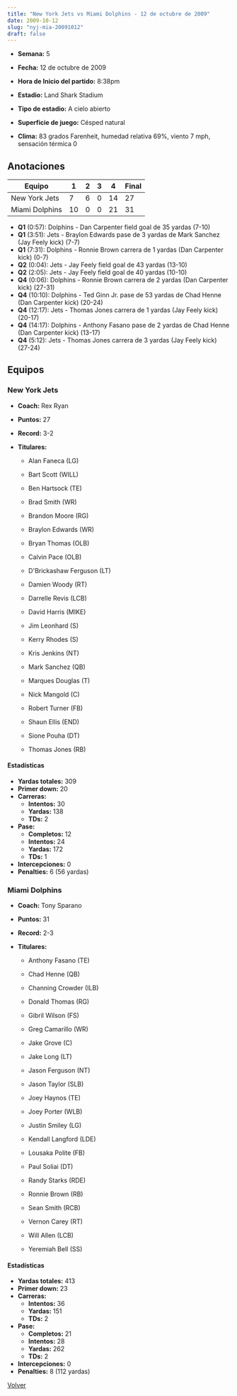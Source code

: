 ```yaml
---
title: "New York Jets vs Miami Dolphins - 12 de octubre de 2009"
date: 2009-10-12
slug: "nyj-mia-20091012"
draft: false
---
```


* **Semana:** 5
* **Fecha:** 12 de octubre de 2009

* **Hora de Inicio del partido:** 8:38pm
* **Estadio:** Land Shark Stadium
* **Tipo de estadio:** A cielo abierto
* **Superficie de juego:** Césped natural
* **Clima:** 83 grados Farenheit, humedad relativa 69%, viento 7 mph, sensación térmica 0





## Anotaciones
| Equipo | 1 | 2 | 3 | 4 | Final |
|--------|---|---|---|---|-------|
| New York Jets  | 7 | 6 | 0 | 14  | 27 |
| Miami Dolphins  | 10 | 0 | 0 | 21  | 31 |
* **Q1** (0:57): Dolphins - Dan Carpenter field goal de 35 yardas (7-10)
* **Q1** (3:51): Jets - Braylon Edwards pase de 3 yardas de Mark Sanchez (Jay Feely kick) (7-7)
* **Q1** (7:31): Dolphins - Ronnie Brown carrera de 1 yardas (Dan Carpenter kick) (0-7)
* **Q2** (0:04): Jets - Jay Feely field goal de 43 yardas (13-10)
* **Q2** (2:05): Jets - Jay Feely field goal de 40 yardas (10-10)
* **Q4** (0:06): Dolphins - Ronnie Brown carrera de 2 yardas (Dan Carpenter kick) (27-31)
* **Q4** (10:10): Dolphins - Ted Ginn Jr. pase de 53 yardas de Chad Henne (Dan Carpenter kick) (20-24)
* **Q4** (12:17): Jets - Thomas Jones carrera de 1 yardas (Jay Feely kick) (20-17)
* **Q4** (14:17): Dolphins - Anthony Fasano pase de 2 yardas de Chad Henne (Dan Carpenter kick) (13-17)
* **Q4** (5:12): Jets - Thomas Jones carrera de 3 yardas (Jay Feely kick) (27-24)


## Equipos


### New York Jets
* **Coach:** Rex Ryan
* **Puntos:** 27
* **Record:** 3-2
* **Titulares:** 

  * Alan Faneca (LG) 

  * Bart Scott (WILL) 

  * Ben Hartsock (TE) 

  * Brad Smith (WR) 

  * Brandon Moore (RG) 

  * Braylon Edwards (WR) 

  * Bryan Thomas (OLB) 

  * Calvin Pace (OLB) 

  * D'Brickashaw Ferguson (LT) 

  * Damien Woody (RT) 

  * Darrelle Revis (LCB) 

  * David Harris (MIKE) 

  * Jim Leonhard (S) 

  * Kerry Rhodes (S) 

  * Kris Jenkins (NT) 

  * Mark Sanchez (QB) 

  * Marques Douglas (T) 

  * Nick Mangold (C) 

  * Robert Turner (FB) 

  * Shaun Ellis (END) 

  * Sione Pouha (DT) 

  * Thomas Jones (RB) 

#### Estadísticas
* **Yardas totales:** 309
* **Primer down:** 20
* **Carreras:**
  * **Intentos:** 30
  * **Yardas:** 138
  * **TDs:** 2
* **Pase:**
  * **Completos:** 12
  * **Intentos:** 24
  * **Yardas:** 172
  * **TDs:** 1
* **Intercepciones:** 0
* **Penalties:** 6 (56 yardas)

### Miami Dolphins
* **Coach:** Tony Sparano
* **Puntos:** 31
* **Record:** 2-3
* **Titulares:** 

  * Anthony Fasano (TE) 

  * Chad Henne (QB) 

  * Channing Crowder (ILB) 

  * Donald Thomas (RG) 

  * Gibril Wilson (FS) 

  * Greg Camarillo (WR) 

  * Jake Grove (C) 

  * Jake Long (LT) 

  * Jason Ferguson (NT) 

  * Jason Taylor (SLB) 

  * Joey Haynos (TE) 

  * Joey Porter (WLB) 

  * Justin Smiley (LG) 

  * Kendall Langford (LDE) 

  * Lousaka Polite (FB) 

  * Paul Soliai (DT) 

  * Randy Starks (RDE) 

  * Ronnie Brown (RB) 

  * Sean Smith (RCB) 

  * Vernon Carey (RT) 

  * Will Allen (LCB) 

  * Yeremiah Bell (SS) 

#### Estadísticas
* **Yardas totales:** 413
* **Primer down:** 23
* **Carreras:**
  * **Intentos:** 36
  * **Yardas:** 151
  * **TDs:** 2
* **Pase:**
  * **Completos:** 21
  * **Intentos:** 28
  * **Yardas:** 262
  * **TDs:** 2
* **Intercepciones:** 0
* **Penalties:** 8 (112 yardas)


[Volver](/historia/2009)
